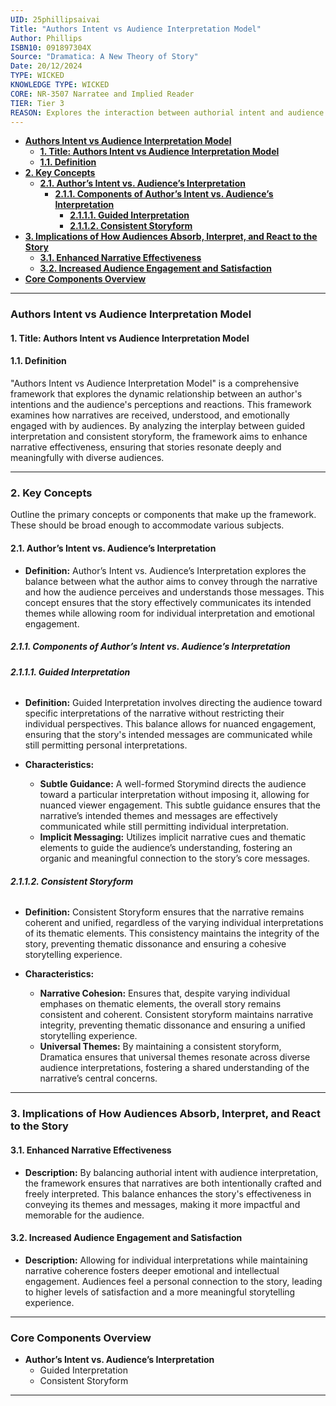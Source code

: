 ```yaml
---
UID: 25phillipsaivai
Title: "Authors Intent vs Audience Interpretation Model"
Author: Phillips
ISBN10: 091897304X
Source: "Dramatica: A New Theory of Story"
Date: 20/12/2024
TYPE: WICKED
KNOWLEDGE TYPE: WICKED
CORE: NR-3507 Narratee and Implied Reader
TIER: Tier 3
REASON: Explores the interaction between authorial intent and audience interpretation.
---
```


- [**Authors Intent vs Audience Interpretation Model**](#authors-intent-vs-audience-interpretation-model)
  - [**1. Title: Authors Intent vs Audience Interpretation Model**](#1-title-authors-intent-vs-audience-interpretation-model)
  - [**1.1. Definition**](#11-definition)
- [**2. Key Concepts**](#2-key-concepts)
  - [**2.1. Author’s Intent vs. Audience’s Interpretation**](#21-authors-intent-vs-audiences-interpretation)
    - [**2.1.1. Components of Author’s Intent vs. Audience’s Interpretation**](#211-components-of-authors-intent-vs-audiences-interpretation)
      - [**2.1.1.1. Guided Interpretation**](#2111-guided-interpretation)
      - [**2.1.1.2. Consistent Storyform**](#2112-consistent-storyform)
- [**3. Implications of How Audiences Absorb, Interpret, and React to the Story**](#3-implications-of-how-audiences-absorb-interpret-and-react-to-the-story)
  - [**3.1. Enhanced Narrative Effectiveness**](#31-enhanced-narrative-effectiveness)
  - [**3.2. Increased Audience Engagement and Satisfaction**](#32-increased-audience-engagement-and-satisfaction)
- [**Core Components Overview**](#core-components-overview)

---

### **Authors Intent vs Audience Interpretation Model**

#### **1. Title: Authors Intent vs Audience Interpretation Model**

#### **1.1. Definition**

"Authors Intent vs Audience Interpretation Model" is a comprehensive framework that explores the dynamic relationship between an author's intentions and the audience's perceptions and reactions. This framework examines how narratives are received, understood, and emotionally engaged with by audiences. By analyzing the interplay between guided interpretation and consistent storyform, the framework aims to enhance narrative effectiveness, ensuring that stories resonate deeply and meaningfully with diverse audiences.

---

### **2. Key Concepts**

Outline the primary concepts or components that make up the framework. These should be broad enough to accommodate various subjects.

#### **2.1. Author’s Intent vs. Audience’s Interpretation**

- **Definition:**
  Author’s Intent vs. Audience’s Interpretation explores the balance between what the author aims to convey through the narrative and how the audience perceives and understands those messages. This concept ensures that the story effectively communicates its intended themes while allowing room for individual interpretation and emotional engagement.

##### **2.1.1. Components of Author’s Intent vs. Audience’s Interpretation**

###### **2.1.1.1. Guided Interpretation**

- **Definition:**
  Guided Interpretation involves directing the audience toward specific interpretations of the narrative without restricting their individual perspectives. This balance allows for nuanced engagement, ensuring that the story's intended messages are communicated while still permitting personal interpretations.

- **Characteristics:**
  - **Subtle Guidance:** A well-formed Storymind directs the audience toward a particular interpretation without imposing it, allowing for nuanced viewer engagement. This subtle guidance ensures that the narrative’s intended themes and messages are effectively communicated while still permitting individual interpretation.
  - **Implicit Messaging:** Utilizes implicit narrative cues and thematic elements to guide the audience’s understanding, fostering an organic and meaningful connection to the story’s core messages.

###### **2.1.1.2. Consistent Storyform**

- **Definition:**
  Consistent Storyform ensures that the narrative remains coherent and unified, regardless of the varying individual interpretations of its thematic elements. This consistency maintains the integrity of the story, preventing thematic dissonance and ensuring a cohesive storytelling experience.

- **Characteristics:**
  - **Narrative Cohesion:** Ensures that, despite varying individual emphases on thematic elements, the overall story remains consistent and coherent. Consistent storyform maintains narrative integrity, preventing thematic dissonance and ensuring a unified storytelling experience.
  - **Universal Themes:** By maintaining a consistent storyform, Dramatica ensures that universal themes resonate across diverse audience interpretations, fostering a shared understanding of the narrative’s central concerns.

---

### **3. Implications of How Audiences Absorb, Interpret, and React to the Story**

#### **3.1. Enhanced Narrative Effectiveness**

- **Description:**
  By balancing authorial intent with audience interpretation, the framework ensures that narratives are both intentionally crafted and freely interpreted. This balance enhances the story's effectiveness in conveying its themes and messages, making it more impactful and memorable for the audience.

#### **3.2. Increased Audience Engagement and Satisfaction**

- **Description:**
  Allowing for individual interpretations while maintaining narrative coherence fosters deeper emotional and intellectual engagement. Audiences feel a personal connection to the story, leading to higher levels of satisfaction and a more meaningful storytelling experience.

---

### **Core Components Overview**

- **Author’s Intent vs. Audience’s Interpretation**
  - Guided Interpretation
  - Consistent Storyform

---

